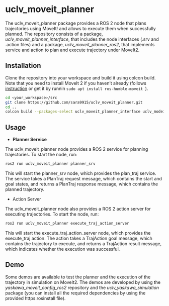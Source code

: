 # uclv_moveit_planner
The uclv_moveit_planner package provides a ROS 2 node that plans trajectories using MoveIt! and allows to execute them when successfully planned. The repository consists of a package, *uclv_moveit_planner_interface*, that includes the node interfaces (.srv and .action files) and a package, *uclv_moveit_planner_ros2*, that implements service and action to plan and execute trajectory under MoveIt2.

## Installation
Clone the repository into your workspace and build it using colcon build. Note that you need to install MoveIt 2 if you haven’t already (follows [instruction](https://moveit.picknik.ai/main/doc/tutorials/getting_started/getting_started.html) or get it by runnin ```sudo apt install ros-humble-moveit ```).
```bash
cd <your_workspace>/src
git clone https://github.com/sara9915/uclv_moveit_planner.git
cd ..
colcon build --packages-select uclv_moveit_planner_interface uclv_modeit_planner_ros2
```

## Usage
- **Planner Service**
  
The uclv_moveit_planner node provides a ROS 2 service for planning trajectories. To start the node, run:
```bash
ros2 run uclv_moveit_planner planner_srv
```
This will start the planner_srv node, which provides the plan_traj service. The service takes a PlanTraj request message, which contains the start and goal states, and returns a PlanTraj response message, which contains the planned trajectory.

- Action Server


The uclv_moveit_planner node also provides a ROS 2 action server for executing trajectories. To start the node, run:
```bash
ros2 run uclv_moveit_planner execute_traj_action_server
```
This will start the execute_traj_action_server node, which provides the execute_traj action. The action takes a TrajAction goal message, which contains the trajectory to execute, and returns a TrajAction result message, which indicates whether the execution was successful.

## Demo
Some demos are available to test the planner and the execution of the trajectory in simulation on MoveIt2. The demos are developed by using the *yaskawa_moveit_config_ros2* repository and the *uclv_yaskawa_simulation* package (you can install all the required dependencies by using the provided https.rosinstall file). 
